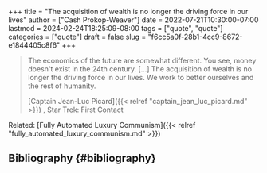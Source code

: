 +++
title = "The acquisition of wealth is no longer the driving force in our lives"
author = ["Cash Prokop-Weaver"]
date = 2022-07-21T10:30:00-07:00
lastmod = 2024-02-24T18:25:09-08:00
tags = ["quote", "quote"]
categories = ["quote"]
draft = false
slug = "f6cc5a0f-28b1-4cc9-8672-e1844405c8f6"
+++

> The economics of the future are somewhat different. You see, money doesn't exist in the 24th century. [...] The acquisition of wealth is no longer the driving force in our lives. We work to better ourselves and the rest of humanity.
>
> [Captain Jean-Luc Picard]({{< relref "captain_jean_luc_picard.md" >}}) , Star Trek: First Contact

Related: [Fully Automated Luxury Communism]({{< relref "fully_automated_luxury_communism.md" >}})


## Bibliography {#bibliography}

<style>.csl-entry{text-indent: -1.5em; margin-left: 1.5em;}</style><div class="csl-bib-body">
</div>
